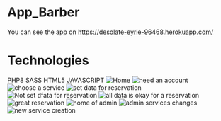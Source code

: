# App_Barber
You can see the app on https://desolate-eyrie-96468.herokuapp.com/
# Technologies
PHP8 
SASS
HTML5
JAVASCRIPT 
<img src="PictureDemost/home.png" alt="Home"  />
<img src="PictureDemost/homeValidation.png" alt="need an account"  />
<img src="PictureDemost/services.png" alt="choose a service"  />
<img src="PictureDemost/infoAppointment.png" alt="set data for reservation"  />
<img src="PictureDemost/reservation.png" alt="Not set dfata for reservation"  />
<img src="PictureDemost/reservationOk.png" alt="all data is okay for a reservation"  />
<img src="PictureDemost/bookAppointmentOkay.png" alt="great reservation"  />
<img src="PictureDemost/Adminhome.png.png" alt="home of admin"  />
<img src="PictureDemost/administrationservices.png" alt="admin services changes"  />
<img src="PictureDemost/newservice.png" alt="new service creation"  />